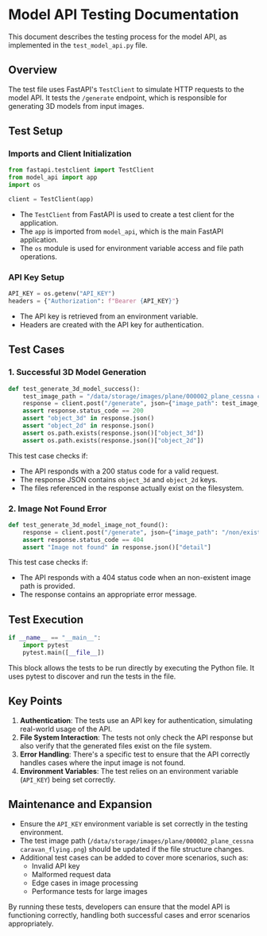 # Model API Testing Documentation

This document describes the testing process for the model API, as implemented in the `test_model_api.py` file.

## Overview

The test file uses FastAPI's `TestClient` to simulate HTTP requests to the model API. It tests the `/generate` endpoint, which is responsible for generating 3D models from input images.

## Test Setup

### Imports and Client Initialization

```python
from fastapi.testclient import TestClient
from model_api import app
import os

client = TestClient(app)
```

- The `TestClient` from FastAPI is used to create a test client for the application.
- The `app` is imported from `model_api`, which is the main FastAPI application.
- The `os` module is used for environment variable access and file path operations.

### API Key Setup

```python
API_KEY = os.getenv("API_KEY")
headers = {"Authorization": f"Bearer {API_KEY}"}
```

- The API key is retrieved from an environment variable.
- Headers are created with the API key for authentication.

## Test Cases

### 1. Successful 3D Model Generation

```python
def test_generate_3d_model_success():
    test_image_path = "/data/storage/images/plane/000002_plane_cessna caravan_flying.png"
    response = client.post("/generate", json={"image_path": test_image_path}, headers=headers)
    assert response.status_code == 200
    assert "object_3d" in response.json()
    assert "object_2d" in response.json()
    assert os.path.exists(response.json()["object_3d"])
    assert os.path.exists(response.json()["object_2d"])
```

This test case checks if:
- The API responds with a 200 status code for a valid request.
- The response JSON contains `object_3d` and `object_2d` keys.
- The files referenced in the response actually exist on the filesystem.

### 2. Image Not Found Error

```python
def test_generate_3d_model_image_not_found():
    response = client.post("/generate", json={"image_path": "/non/existent/path.jpg"}, headers=headers)
    assert response.status_code == 404
    assert "Image not found" in response.json()["detail"]
```

This test case checks if:
- The API responds with a 404 status code when an non-existent image path is provided.
- The response contains an appropriate error message.

## Test Execution

```python
if __name__ == "__main__":
    import pytest
    pytest.main([__file__])
```

This block allows the tests to be run directly by executing the Python file. It uses pytest to discover and run the tests in the file.

## Key Points

1. **Authentication**: The tests use an API key for authentication, simulating real-world usage of the API.
2. **File System Interaction**: The tests not only check the API response but also verify that the generated files exist on the file system.
3. **Error Handling**: There's a specific test to ensure that the API correctly handles cases where the input image is not found.
4. **Environment Variables**: The test relies on an environment variable (`API_KEY`) being set correctly.

## Maintenance and Expansion

- Ensure the `API_KEY` environment variable is set correctly in the testing environment.
- The test image path (`/data/storage/images/plane/000002_plane_cessna caravan_flying.png`) should be updated if the file structure changes.
- Additional test cases can be added to cover more scenarios, such as:
  - Invalid API key
  - Malformed request data
  - Edge cases in image processing
  - Performance tests for large images

By running these tests, developers can ensure that the model API is functioning correctly, handling both successful cases and error scenarios appropriately.
